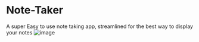 # Note-Taker

A super Easy to use note taking app, streamlined for the best way to display your notes 
![image](https://github.com/Gsullivan7402/Note-Taker/assets/148910146/d72c0b14-92b5-48fa-a15b-dcae734eba91)
